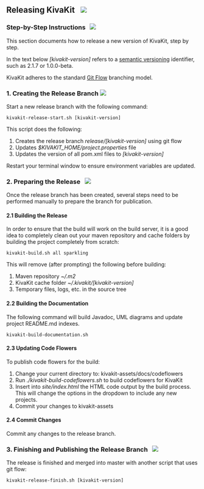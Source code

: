 ## Releasing KivaKit &nbsp; <img src="https://www.kivakit.org/images/rocket-32.png" srcset="https://www.kivakit.org/images/rocket-32-2x.png 2x"/>

### Step-by-Step Instructions &nbsp; <img src="https://www.kivakit.org/images/footprints-32.png" srcset="https://www.kivakit.org/images/footprints-32-2x.png 2x"/>

This section documents how to release a new version of KivaKit, step by step.

In the text below *\[kivakit-version\]* refers to a [semantic versioning](https://semver.org) identifier, such as 2.1.7 or 1.0.0-beta.

KivaKit adheres to the standard [Git Flow](https://www.atlassian.com/git/tutorials/comparing-workflows/gitflow-workflow) branching model.

### 1. Creating the Release Branch <img src="https://www.kivakit.org/images/branch-32.png" srcset="https://www.kivakit.org/images/branch-32-2x.png 2x"/>

Start a new release branch with the following command:

    kivakit-release-start.sh [kivakit-version]

This script does the following:

1. Creates the release branch *release/[kivakit-version\]* using git flow
2. Updates *$KIVAKIT_HOME/project.properties* file
3. Updates the version of all pom.xml files to *[kivakit-version]*

Restart your terminal window to ensure environment variables are updated.

### 2. Preparing the Release &nbsp; <img src="https://www.kivakit.org/images/box-32.png" srcset="https://www.kivakit.org/images/box-32-2x.png 2x"/>

Once the release branch has been created, several steps need to be performed manually to prepare the branch for publication.

#### 2.1 Building the Release

In order to ensure that the build will work on the build server, it is a good idea to completely clean out your maven repository and cache folders by building the project completely from scratch:

    kivakit-build.sh all sparkling

This will remove (after prompting) the following before building:

1. Maven repository *~/.m2*
2. KivaKit cache folder *~/.kivakit/\[kivakit-version\]*
3. Temporary files, logs, etc. in the source tree

#### 2.2 Building the Documentation

The following command will build Javadoc, UML diagrams and update project README.md indexes.

    kivakit-build-documentation.sh

#### 2.3 Updating Code Flowers

To publish code flowers for the build:

1. Change your current directory to: kivakit-assets/docs/codeflowers
2. Run *./kivakit-build-codeflowers.sh* to build codeflowers for KivaKit
3. Insert into *site/index.html* the HTML code output by the build process. This will change the options in the dropdown to include any new projects.
4. Commit your changes to kivakit-assets

#### 2.4 Commit Changes

Commit any changes to the release branch.

### 3. Finishing and Publishing the Release Branch &nbsp;  <img src="https://www.kivakit.org/images/stars-32.png" srcset="https://www.kivakit.org/images/stars-32-2x.png 2x"/>

The release is finished and merged into master with another script that uses git flow:

    kivakit-release-finish.sh [kivakit-version]

